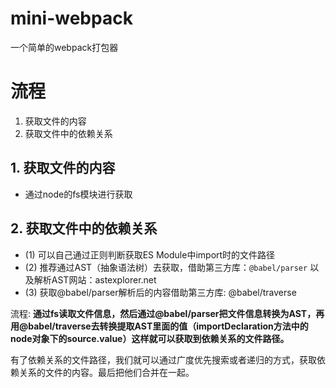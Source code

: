 # mini-webpack
一个简单的webpack打包器



# 流程
1. 获取文件的内容
2. 获取文件中的依赖关系


## 1. 获取文件的内容

- 通过node的fs模块进行获取
  

## 2. 获取文件中的依赖关系

- (1) 可以自己通过正则判断获取ES Module中import时的文件路径
- (2) 推荐通过AST（抽象语法树）去获取，借助第三方库：`@babel/parser` 以及解析AST网站：astexplorer.net
- (3) 获取@babel/parser解析后的内容借助第三方库: @babel/traverse

流程: **通过fs读取文件信息，然后通过@babel/parser把文件信息转换为AST，再用@babel/traverse去转换提取AST里面的值（importDeclaration方法中的node对象下的source.value）这样就可以获取到依赖关系的文件路径。**


有了依赖关系的文件路径，我们就可以通过广度优先搜索或者递归的方式，获取依赖关系的文件的内容。最后把他们合并在一起。